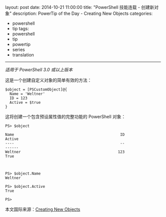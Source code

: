 ﻿layout: post
date: 2014-10-21 11:00:00
title: "PowerShell 技能连载 - 创建新对象"
description: PowerTip of the Day - Creating New Objects
categories:
- powershell
- tip
tags:
- powershell
- tip
- powertip
- series
- translation
---
_适用于 PowerShell 3.0 或以上版本_

这是一个创建自定义对象的简单有效的方法：

    $object = [PSCustomObject]@{
      Name = 'Weltner'
      ID = 123
      Active = $true
    } 
    

这将创建一个包含预设属性值的完整功能的 PowerShell 对象：

    PS> $object 
    
    Name                                                ID                    Active
    ----                                                --                    ------
    Weltner                                            123                     True
    
    
    
    PS> $object.Name
    Weltner
    
    PS> $object.Active
    True
    
    PS>

<!--more-->
本文国际来源：[Creating New Objects](http://community.idera.com/powershell/powertips/b/tips/posts/creating-newobjects)
